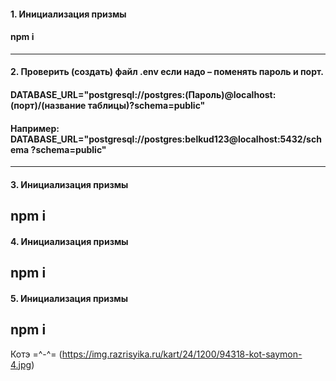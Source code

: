  
#### 1. Инициализация призмы 
#### npm i  
--- 

#### 2.	Проверить (создать) файл  .env если надо – поменять пароль и порт. 
#### DATABASE_URL="postgresql://postgres:(Пароль)@localhost:(порт)/(название таблицы)?schema=public"
#### Например: DATABASE_URL="postgresql://postgres:belkud123@localhost:5432/schema ?schema=public"
--- 

#### 3. Инициализация призмы 
npm i  
--- 
#### 4. Инициализация призмы 
npm i  
--- 
#### 5. Инициализация призмы 
npm i  
--- 





Котэ =^-^= (https://img.razrisyika.ru/kart/24/1200/94318-kot-saymon-4.jpg)  




